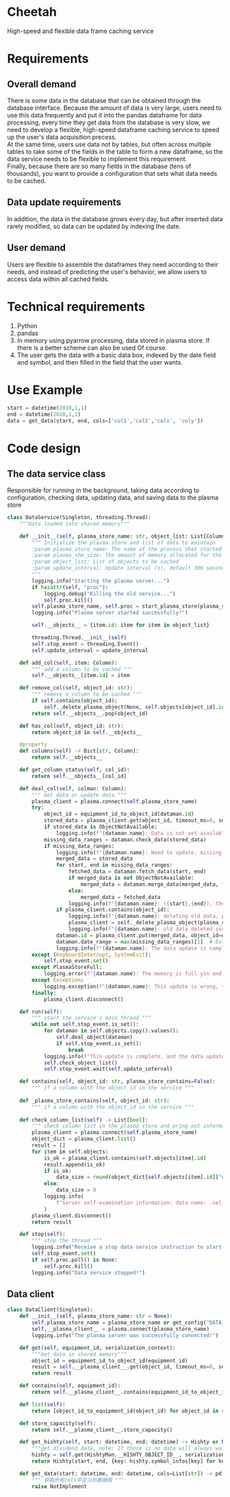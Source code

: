 # Cheetah
High-speed and flexible data frame caching service

# Requirements
## Overall demand
There is some data in the database that can be obtained through the database interface. Because the amount of data is very large, users need to use this data frequently and put it into the pandas dataframe for data processing, every time they get data from the database is very slow, we need to develop a flexible, high-speed dataframe caching service to speed up the user's data acquisition precess.  
At the same time, users use data not by tables, but often across multiple tables to take some of the fields in the table to form a new dataframe, so the data service needs to be flexible to implement this requirement.  
Finally, because there are so many fields in the database (tens of thousands), you want to provide a configuration that sets what data needs to be cached.

## Data update requirements
In addition, the data in the database grows every day, but after inserted data rarely modified, so data can be updated by indexing the date.
## User demand
Users are flexible to assemble the dataframes they need according to their needs, and instead of predicting the user's behavior, we allow users to access data within all cached fields.

# Technical requirements
1. Python
2. pandas
3. In memory using pyarrow processing, data stored in plasma store. If there is a better scheme can also be used Of course.
4. The user gets the data with a basic data box, indexed by the date field and symbol, and then filled in the field that the user wants.

# Use Example
```python
start = datetime(2010,1,1)
end = datetime(2020,1,1)
data = get_data(start, end, cols=['col1','col2','colx', 'coly'])
```

# Code design

## The data service class
Responsible for running in the background, taking data according to configuration, checking data, updating data, and saving data to the plasma store
```python
class DataService(Singleton, threading.Thread):
    """Data loaded into shared memory"""

    def __init__(self, plasma_store_name: str, object_list: List[Column], plasma_shm_size: int = 2000, update_interval: int = 300):
        """ Initialize the plasma store and list of data to maintain
        :param plasma_store_name: The name of the process that started the plasma store server
        :param plasma_shm_size: The amount of memory allocated for the cache, in M, by default 2000
        :param object_list: List of objects to be cached
        :param update_interval: Update interval (s), default 300 seconds
        """
        logging.info("Starting the plasma server...")
        if hasattr(self, "proc"):
            logging.debug("Killing the old service...")
            self.proc.kill()
        self.plasma_store_name, self.proc = start_plasma_store(plasma_store_name, int(plasma_shm_size * 1e6))
        logging.info("Plasma server started successfully!")

        self.__objects__ = {item.id: item for item in object_list}

        threading.Thread.__init__(self)
        self.stop_event = threading.Event()
        self.update_interval = update_interval

    def add_col(self, item: Column):
        """ add a column to be cached """
        self.__objects__[item.id] = item

    def remove_col(self, object_id: str):
        """ remove a column to be cached """
        if self.contains(object_id):
            self._delete_plasma_object(None, self.objects[object_id].id)
        return self.__objects__.pop(object_id)

    def has_col(self, object_id: str):
        return object_id in self.__objects__

    @property
    def columns(self) -> Dict[str, Column]:
        return self.__objects__

    def get_column_status(self, col_id):
        return self.__objects__[col_id]

    def deal_col(self, colman: Column):
        """ Get data or update data """
        plasma_client = plasma.connect(self.plasma_store_name)
        try:
            object_id = equipment_id_to_object_id(dataman.id)
            stored_data = plasma_client.get(object_id, timeout_ms=0, serialization_context=dataman.get_serialization_context())
            if stored_data is ObjectNotAvailable:
                logging.info(f"{dataman.name}: Data is not yet available in memory.")
            missing_data_ranges = dataman.check_data(stored_data)
            if missing_data_ranges:
                logging.info(f"{dataman.name}: Need to update, missing data interval is：{missing_data_ranges}")
                merged_data = stored_data
                for start, end in missing_data_ranges:
                    fetched_data = dataman.fetch_data(start, end)
                    if merged_data is not ObjectNotAvailable:
                        merged_data = dataman.merge_data(merged_data, fetched_data)
                    else:
                        merged_data = fetched_data
                    logging.info(f"{dataman.name}: ({start},{end}), the data acquisition and consolidation was successful.")
                if plasma_client.contains(object_id):
                    logging.info(f"{dataman.name}: deleting old data, please wait...")
                    plasma_client = self._delete_plasma_object(plasma_client, object_id)
                    logging.info(f"{dataman.name}: old data deleted successfully!")
                dataman.id = plasma_client.put(merged_data, object_id=object_id, serialization_context=dataman.get_serialization_context())
                dataman.date_range = max(missing_data_ranges)[1]  # Extending the back boundof of the data interval
                logging.info(f"{dataman.name}: The data update is complete, the ID is resaved as: dataman.data get ID, the new data interval is: sdataman.data interval.")
        except (KeyboardInterrupt, SystemExit):
            self.stop_event.set()
        except PlasmaStoreFull:
            logging.error(f"{dataman.name}: The memory is full yin and the data cannot be saved. Please clean up the memory!!!!")
        except Exception:
            logging.exception(f"{dataman.name}: This update is wrong, try again at the next update, or ask the administrator to check the cause.")
        finally:
            plasma_client.disconnect()

    def run(self):
        """ start the service's main thread """
        while not self.stop_event.is_set():
            for dataman in self.objects.copy().values():
                self.deal_object(dataman)
                if self.stop_event.is_set():
                    break
            logging.info(f"This update is complete, and the data update will be re-executed after the seconds of the sself.update_interval...")
            self.check_object_list()
            self.stop_event.wait(self.update_interval)

    def contains(self, object_id: str, plasma_store_contains=False):
        """ if a column with the object_id in the service """
        
    def _plasma_store_contains(self, object_id: str):
        """ if a column with the object_id in the service """
        
    def check_column_list(self) -> List[bool]:
        """ check column list in the plasma store and pring out information about it """
        plasma_client = plasma.connect(self.plasma_store_name)
        object_dict = plasma_client.list()
        result = []
        for item in self.objects:
            is_ok = plasma_client.contains(self.objects[item].id)
            result.append(is_ok)
            if is_ok:
                data_size = round(object_dict[self.objects[item].id]["data_size"] / 1024 / 1024, 2)
            else:
                data_size = 0
            logging.info(
                f"Server self-examination information: data name: .self.objects.object.data name,, data interval: .self.objects.object.data interval,"data identifier": .self.objects.object.data identifier," data exists: is_ok data size: s.data_size.M."
            )
        plasma_client.disconnect()
        return result

    def stop(self):
        """ stop the thread """
        logging.info("Receive a stop data service instruction to start stopping the service... it may take a few minutes, please be patient!")
        self.stop_event.set()
        if self.proc.poll() is None:
            self.proc.kill()
        logging.info("Data service stopped!")
```

## Data client
```python
class DataClient(Singleton):
    def __init__(self, plasma_store_name: str = None):
        self.plasma_store_name = plasma_store_name or get_config("DATA_SERVICE_NAME")
        self.__plasma_client__ = plasma.connect(plasma_store_name)
        logging.info("The plasma server was successfully connected!")

    def get(self, equipment_id, serialization_context):
        """Get data in shared memory"""
        object_id = equipment_id_to_object_id(equipment_id)
        result = self.__plasma_client__.get(object_id, timeout_ms=0, serialization_context=serialization_context)
        return result

    def contains(self, equipment_id):
        return self.__plasma_client__.contains(equipment_id_to_object_id(equipment_id))

    def list(self):
        return [object_id_to_equipment_id(object_id) for object_id in self.__plasma_client__.list()]

    def store_capacity(self):
        return self.__plasma_client__.store_capacity()

    def get_hishty(self, start: datetime, end: datetime) -> Hishty or None:
        """get dividend data, note: If there is no data will always wait, please call the first to determine if you have the data!"""
        hishty = self.get(HishtyMan.__HISHTY_OBJECT_ID__, serialization_context=HishtyMan.get_serialization_context())
        return Hishty(start, end, {key: hishty.symbol_infos[key] for key in hishty.symbol_infos if start.strftime("%Y%m%d") <= key <= end.strftime("%Y%m%d")})

    def get_data(start: datetime, end: datetime, cols=List[str]) -> pd.DataFrame:
        """ 获取所有cols中定义的数据框 """
        raise NotImplement    
```
